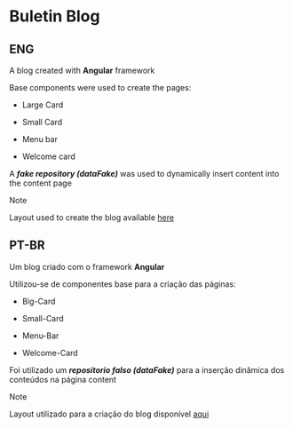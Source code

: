 # Buletin Blog

## ENG

A blog created with  **Angular** framework

Base components were used to create the pages:

- Large Card

- Small Card

- Menu bar

- Welcome card

A ***fake repository (dataFake)*** was used to dynamically insert content into the content page

>[!NOTE]
>
>Layout used to create the blog available [here](.idea)



## PT-BR
Um blog criado com o framework **Angular**

Utilizou-se de componentes base para a criação das páginas:

- Big-Card

- Small-Card

- Menu-Bar

- Welcome-Card

Foi utilizado um ***repositorio falso (dataFake)*** para a inserção dinâmica dos conteúdos na página content

>[!NOTE]
>
>Layout utilizado para a criação do blog disponível [aqui](.idea)
